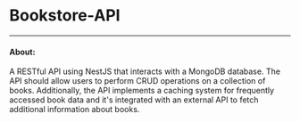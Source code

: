 # Bookstore-API

---
#### About:
A RESTful API using NestJS that interacts with a MongoDB database. 
The API should allow users to perform CRUD operations on a collection of books. Additionally, the API implements a caching system for frequently accessed book data and it's integrated with an external API to fetch additional information about books.

